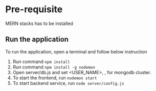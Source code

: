 # Pre-requisite 
MERN stacks has to be installed

## Run the application

To run the application, open a terminal and follow below instruction

1. Run command `npm install`
2. Run command `npm install -g nodemon`
3. Open server/db.js and set <USER_NAME>, <password>, <Database Name> for mongodb cluster.
4. To start the frontend, run `nodemon start`
5. To start backend service, run `node server/config.js`